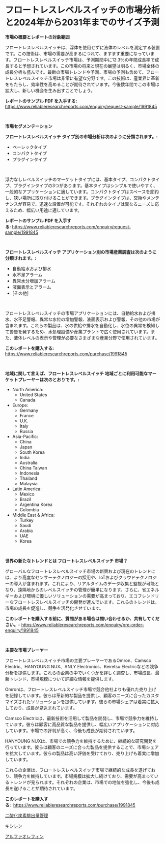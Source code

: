 <p><h1>フロートレスレベルスイッチの市場分析と2024年から2031年までのサイズ予測</h1></p><p><strong>市場の概要とレポートの対象範囲</strong></p>
<p><p>フロートレスレベルスイッチは、浮体を使用せずに液体のレベルを測定する装置です。この技術は、市場の需要が高まるにつれて、ますます重要になっています。フロートレスレベルスイッチ市場は、予測期間中に12.3％の年間成長率で成長すると予想されています。この市場の将来と現在の展望は明るく、市場全体の成長分析も盛んです。最新の市場トレンドや予測、市場の予測も含めて、フロートレスレベルスイッチ市場は非常に有望な分野です。この技術は、産業界に革新をもたらし、効率性を高めることが期待されています。今後数年間でこの市場は拡大し、新しい機会を生み出すことでしょう。</p></p>
<p><strong>レポートのサンプル PDF を入手する:</strong> <a href="https://www.reliableresearchreports.com/enquiry/request-sample/1991845">https://www.reliableresearchreports.com/enquiry/request-sample/1991845</a></p>
<p>&nbsp;</p>
<p><strong>市場セグメンテーション</strong></p>
<p><strong>フロートレスレベルスイッチ タイプ別の市場分析は次のように分類されます。:</strong></p>
<p><ul><li>ベーシックタイプ</li><li>コンパクトタイプ</li><li>プラグインタイプ</li></ul></p>
<p>&nbsp;</p>
<p><p>浮力なしレベルスイッチのマーケットタイプには、基本タイプ、コンパクトタイプ、プラグインタイプの3つがあります。基本タイプはシンプルで使いやすく、一般的なアプリケーションに適しています。コンパクトタイプはスペースを節約し、狭い場所に取り付けることができます。プラグインタイプは、交換やメンテナンスが容易で、迅速な設置が可能です。それぞれのタイプは異なるニーズに応えるため、幅広い用途に適しています。</p></p>
<p><strong>レポートのサンプル PDF を入手する:</strong>&nbsp;<a href="https://www.reliableresearchreports.com/enquiry/request-sample/1991845">https://www.reliableresearchreports.com/enquiry/request-sample/1991845</a></p>
<p>&nbsp;</p>
<p><strong> フロートレスレベルスイッチ アプリケーション別の市場産業調査は次のように分類されます。:</strong></p>
<p><ul><li>自動給水および排水</li><li>水不足アラーム</li><li>異常水分増加アラーム</li><li>液面表示とアラーム</li><li>[その他]</li></ul></p>
<p>&nbsp;</p>
<p><p>フロートレスレベルスイッチの市場アプリケーションには、自動給水および排水、水不足警報、異常な水位の増加警報、液面表示および警報、その他の市場が含まれます。これらの製品は、水の供給や排水を自動化し、水位の異常を検知して警告を発するため、水処理設備や産業プラントで広く使用されています。また、液体レベルの表示や管理が必要なさまざまな産業分野で使用されています。</p></p>
<p><strong>このレポートを購入する:</strong>&nbsp; <a href="https://www.reliableresearchreports.com/purchase/1991845">https://www.reliableresearchreports.com/purchase/1991845</a></p>
<p>&nbsp;</p>
<p><strong>地域に関して言えば、フロートレスレベルスイッチ 地域ごとに利用可能なマーケットプレーヤーは次のとおりです。:</strong></p>
<p><ul>
    <li>
        North America:
        <ul>
            <li>United States</li>
            <li>Canada</li>
        </ul>
    </li>
    <li>
        Europe:
        <ul>
            <li>Germany</li>
            <li>France</li>
            <li>U.K.</li>
            <li>Italy</li>
            <li>Russia</li>
        </ul>
    </li>
    <li>
        Asia-Pacific:
        <ul>
            <li>China</li>
            <li>Japan</li>
            <li>South Korea</li>
            <li>India</li>
            <li>Australia</li>
            <li>China Taiwan</li>
            <li>Indonesia</li>
            <li>Thailand</li>
            <li>Malaysia</li>
        </ul>
    </li>
    <li>
        Latin America:
        <ul>
            <li>Mexico</li>
            <li>Brazil</li>
            <li>Argentina Korea</li>
            <li>Colombia</li>
        </ul>
    </li>
    <li>
        Middle East & Africa:
        <ul>
            <li>Turkey</li>
            <li>Saudi</li>
            <li>Arabia</li>
            <li>UAE</li>
            <li>Korea</li>
        </ul>
    </li>
    </ul></p>
<p>&nbsp;</p>
<p><strong>世界の新たなトレンドとは フロートレスレベルスイッチ 市場？</strong></p>
<p><p>グローバルなフロートレスレベルスイッチ市場の新興および現在のトレンドには、より高度なセンサーテクノロジーの採用や、IoTおよびクラウドテクノロジーの導入が含まれます。これにより、リアルタイムのデータ収集と監視が可能となり、遠隔地からのレベルスイッチの管理が簡単になります。さらに、省エネルギーおよび環境に優しいソリューションの需要が高まっており、エコフレンドリーなフロートレスレベルスイッチの開発が進んでいます。これらのトレンドは、市場の成長を促進し、競争を活発化させています。</p></p>
<p><strong>このレポートを購入する前に、質問がある場合は問い合わせるか、共有してください。</strong>- <a href="https://www.reliableresearchreports.com/enquiry/pre-order-enquiry/1991845">https://www.reliableresearchreports.com/enquiry/pre-order-enquiry/1991845</a></p>
<p>&nbsp;</p>
<p><strong>主要な市場プレーヤー</strong></p>
<p><p>フロートレスレベルスイッチ市場の主要プレーヤーであるOmron、Camsco Electric、HANYOUNG NUX、ANLY Electronics、Keiretsu Electricなどの競争分析を提供します。これらの企業の中でいくつかを詳しく調査し、市場成長、最新トレンド、市場規模について詳細な情報を提供します。</p><p>Omronは、フロートレスレベルスイッチ市場で競合他社よりも優れた売り上げを記録しています。彼らは革新的な製品を提供し、顧客のニーズに合ったカスタマイズされたソリューションを提供しています。彼らの市場シェアは着実に拡大しており、成長が見込まれています。</p><p>Camsco Electricは、最新技術を活用して製品を開発し、市場で競争力を維持しています。彼らは顧客に高品質な製品を提供し、幅広いアプリケーションに対応しています。市場での評判が高く、今後も成長が期待されています。</p><p>HANYOUNG NUXは、市場での競争力を維持するために、継続的な研究開発を行っています。彼らは顧客のニーズに合った製品を提供することで、市場シェアを拡大しています。彼らの製品は高い評価を受けており、売り上げも着実に増加しています。</p><p>これらの企業は、フロートレスレベルスイッチ市場で継続的な成長を遂げており、競争力を維持しています。市場規模は拡大し続けており、需要が高まっているトレンドが見られます。それぞれの企業は、市場での地位を強化し、今後も成長を遂げることが期待されています。</p></p>
<p><strong>このレポートを購入する:</strong>&nbsp;&nbsp;<a href="https://www.reliableresearchreports.com/purchase/1991845">https://www.reliableresearchreports.com/purchase/1991845</a></p>
<p><p><a href="https://github.com/jkjreqjscoxx7/Market-Research-Report-List-1/blob/main/87640658471.md">二酸化炭素排出量管理</a></p><p><a href="https://github.com/hilmi-2a/Market-Research-Report-List-1/blob/main/15831268472.md">キシレン</a></p><p><a href="https://github.com/Sophiaard2003/Market-Research-Report-List-1/blob/main/31941728470.md">アルファオレフィン</a></p></p>